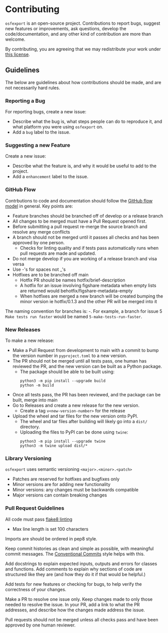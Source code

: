 # Contributing

`osfexport` is an open-source project. Contributions to report bugs, suggest new features or improvements, ask questions, develop the code/documentation, and any other kind of contribution are more than welcome.

By contributing, you are agreeing that we may redistribute your work under [this license](https://github.com/CenterForOpenScience/osf-project-exporter?tab=Apache-2.0-1-ov-file).

## Guidelines

The below are guidelines about how contributions should be made, and are not necessarily hard rules.

### Reporting a Bug
For reporting bugs, create a new issue:
- Describe what the bug is, what steps people can do to reproduce it, and what platform you were using `osfexport` on.
- Add a `bug` label to the issue.

### Suggesting a new Feature
Create a new issue:
- Describe what the feature is, and why it would be useful to add to the project.
- Add a `enhancement` label to the issue.

### GitHub Flow

Contrbutions to code and documentation should follow the [GitHub flow model](https://docs.github.com/en/get-started/using-github/github-flow) in general. Key points are:
- Feature branches should be branched off of develop or a release branch
- All changes to be merged must have a Pull Request opened first.
- Before submitting a pull request re-merge the source branch and resolve any merge conflicts
- A branch should not be merged until it passes all checks and has been approved by one person.
  - Checks for linting quality and if tests pass automatically runs when pull requests are made and updated.
- Do not merge develop if you are working of a release branch and visa versa
- Use -'s for spaces not _'s
- Hotfixes are to be branched off main
  - Hotfix PR should be names hotfix/brief-description
  - A hotfix for an issue involving figshare metadata when empty lists are returned would behotfix/figshare-metadata-empty
  - When hotfixes are merged a new branch will be created bumping the minor version ie hotfix/0.1.3 and the other PR will be merged into it

The naming convention for branches is: <issue-number>-<brief-issue-description>. For example, a branch for issue 5 `Make tests run faster` would be named `5-make-tests-run-faster`.

### New Releases

To make a new release:
- Make a Pull Request from development to main with a commit to bump the version number in `pyproject.toml` to a new version.
- The PR should not be merged until all tests pass, one human has reviewed the PR, and the new version can be built as a Python package.
  - The package should be able to be built using:
    ```
    python3 -m pip install --upgrade build
    python -m build
    ```
- Once all tests pass, the PR has been reviewed, and the package can be built, merge into main
- Go to Releases and create a new release for the new version.
  - Create a tag `v<new-version-number>` for the release
- Upload the wheel and tar files for the new version onto PyPI.
  - The wheel and tar files after building will likely go into a `dist/` directory. 
  - Uploading the files to PyPI can be done using `twine`:
    ```
    python3 -m pip install --upgrade twine
    python3 -m twine upload dist/*
    ```

### Library Versioning

`osfexport` uses semantic versioning `<major>.<minor>.<patch>`
- Patches are reserved for hotfixes and bugfixes only
- Minor versions are for adding new functionality
- Minor versions: any changes must be backwards compatible
- Major versions can contain breaking changes

### Pull Request Guidelines

All code must pass [flake8 linting](https://peps.python.org/pep-0008/)
- Max line length is set 100 characters

Imports are should be ordered in pep8 style.

Keep commit histories as clean and simple as possible, with meaningful commit messages.
The [Conventional Commits](https://www.conventionalcommits.org/en/v1.0.0/) style helps with this.

Add docstrings to explain expected inputs, outputs and errors for classes and functions.
Add comments to explain why sections of code are structured like they are (and how they do it if that would be helpful.)

Add tests for new features or checking for bugs, to help verify the correctness of your changes.

Make a PR to resolve one issue only. Keep changes made to only those needed to resolve the issue.
In your PR, add a link to what the PR addresses, and describe how the changes made address the issue.

Pull requests should not be merged unless all checks pass and have been approved by one human reviewer.
